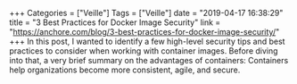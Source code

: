 +++
Categories = ["Veille"]
Tags = ["Veille"]
date = "2019-04-17 16:38:29"
title = "3 Best Practices for Docker Image Security"
link = "https://anchore.com/blog/3-best-practices-for-docker-image-security/"
+++
In this post, I wanted to identify a few high-level security tips and best practices to consider when working with container images. Before diving into that, a very brief summary on the advantages of containers: Containers help organizations become more consistent, agile, and secure.